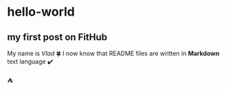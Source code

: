 # hello-world
## my first post on FitHub
My name is *Vlad* :four_leaf_clover:
I now know that README files are written in **Markdown** text language :heavy_check_mark:

:tent:
